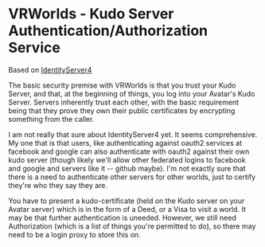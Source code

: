 # VRWorlds - Kudo Server Authentication/Authorization Service

Based on [IdentityServer4](https://github.com/IdentityServer/IdentityServer4)



The basic security premise with VRWorlds is that you trust your Kudo Server, and that, at the beginning of things, you log into your Avatar's Kudo Server.  Servers inherently trust each other, with the basic requirement being that they prove they own their public certificates by encrypting something from the caller.   



I am not really that sure about IdentityServer4 yet.  It seems comprehensive.  My one that is that users, like authenticating against oauth2 services at facebook and google can also authenticate with oauth2 against their own kudo server (though likely we'll allow other federated logins to facebook and google and servers like it -- github maybe).   I'm not exactly sure that there is a need to authenticate other servers for other worlds, just to certify they're who they say they are.



You have to present a kudo-certificate (held on the Kudo server on your Avatar server) which is in the form of a Deed, or a Visa to visit a world.  It may be that further authentication is uneeded.  However, we still need Authorization (which is a list of things you're permitted to do), so there may need to be a login proxy to store this on.


